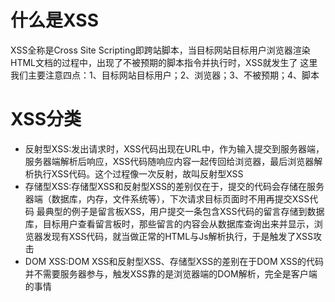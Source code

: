 <!--
 * @Author: joker.zhang
 * @Date: 2021-06-29 17:30:01
 * @LastEditors: joker.zhang
 * @LastEditTime: 2021-06-29 17:34:48
 * @mail: zhanghua7890@163.com
 * @Description: For test
-->
# 什么是XSS
XSS全称是Cross Site Scripting即跨站脚本，当目标网站目标用户浏览器渲染HTML文档的过程中，出现了不被预期的脚本指令并执行时，XSS就发生了
这里我们主要注意四点：1、目标网站目标用户；2、浏览器；3、不被预期；4、脚本

# XSS分类
* 反射型XSS:发出请求时，XSS代码出现在URL中，作为输入提交到服务器端，服务器端解析后响应，XSS代码随响应内容一起传回给浏览器，最后浏览器解析执行XSS代码。这个过程像一次反射，故叫反射型XSS
* 存储型XSS:存储型XSS和反射型XSS的差别仅在于，提交的代码会存储在服务器端（数据库，内存，文件系统等），下次请求目标页面时不用再提交XSS代码
最典型的例子是留言板XSS，用户提交一条包含XSS代码的留言存储到数据库，目标用户查看留言板时，那些留言的内容会从数据库查询出来并显示，浏览器发现有XSS代码，就当做正常的HTML与Js解析执行，于是触发了XSS攻击
* DOM XSS:DOM XSS和反射型XSS、存储型XSS的差别在于DOM XSS的代码并不需要服务器参与，触发XSS靠的是浏览器端的DOM解析，完全是客户端的事情